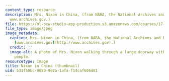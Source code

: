```yaml
---
content_type: resource
description: Mrs. Nixon in China, (from NARA, the National Archives and Record Administration
  www.archives.gov.)
file: https://ol-ocw-studio-app-production.s3.amazonaws.com/courses/17-547-government-and-politics-of-china-fall-2002/531f50bc90809e2a1afaf14caf606d81_17-547f02-th.jpg
file_type: image/jpeg
image_metadata:
  caption: Mrs. Nixon in China, (from NARA, the National Archives and Record Administration
    [www.archives.gov](http://www.archives.gov).)
  credit: ''
  image-alt: A photo of Mrs. Nixon walking through a large doorway with a crowd of
    people.
resourcetype: Image
title: Nixon in China (thumbnail)
uid: 531f50bc-9080-9e2a-1afa-f14caf606d81
---
```

